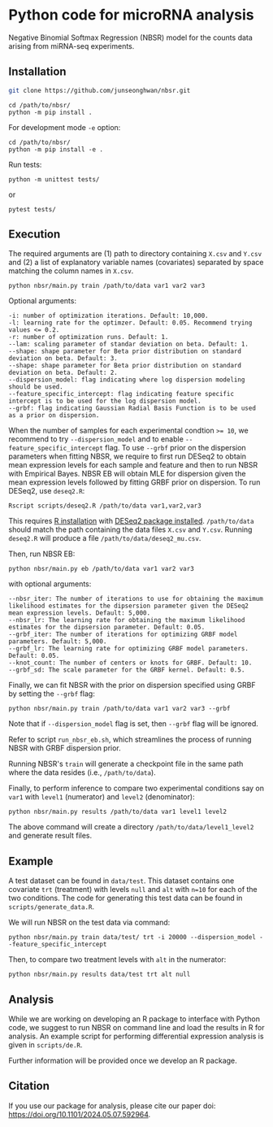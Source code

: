 # Python code for microRNA analysis

Negative Binomial Softmax Regression (NBSR) model for the counts data arising from miRNA-seq experiments.

## Installation

```bash
git clone https://github.com/junseonghwan/nbsr.git
```

```
cd /path/to/nbsr/
python -m pip install .
```

For development mode `-e` option:

```
cd /path/to/nbsr/
python -m pip install -e .
```

Run tests: 

```
python -m unittest tests/
```

or 

```
pytest tests/
```

## Execution

The required arguments are (1) path to directory containing `X.csv` and `Y.csv` and (2) a list of explanatory variable names (covariates) separated by space matching the column names in `X.csv`.

```
python nbsr/main.py train /path/to/data var1 var2 var3
```

Optional arguments:

```
-i: number of optimization iterations. Default: 10,000.
-l: learning rate for the optimzer. Default: 0.05. Recommend trying values <= 0.2.
-r: number of optimization runs. Default: 1.
--lam: scaling parameter of standar deviation on beta. Default: 1.
--shape: shape parameter for Beta prior distribution on standard deviation on beta. Default: 3.
--shape: shape parameter for Beta prior distribution on standard deviation on beta. Default: 2.
--dispersion_model: flag indicating where log dispersion modeling should be used.
--feature_specific_intercept: flag indicating feature specific intercept is to be used for the log dispersion model.
--grbf: flag indicating Gaussian Radial Basis Function is to be used as a prior on dispersion. 
```

When the number of samples for each experimental condtion `>= 10`, we recommend to try `--dispersion_model` and to enable `--feature_specific_intercept` flag. To use `--grbf` prior on the dispersion parameters when fitting NBSR, we require to first run DESeq2 to obtain mean expression levels for each sample and feature and then to run NBSR with Empirical Bayes. NBSR EB will obtain MLE for dispersion given the mean expression levels followed by fitting GRBF prior on dispersion. To run DESeq2, use `deseq2.R`:

```
Rscript scripts/deseq2.R /path/to/data var1,var2,var3
```

This requires [R installation](https://www.r-project.org/) with [DESeq2 package installed](https://bioconductor.org/packages/release/bioc/html/DESeq2.html). `/path/to/data` should match the path containing the data files `X.csv` and `Y.csv`. Running `deseq2.R` will produce a file `/path/to/data/deseq2_mu.csv`.

Then, run NBSR EB:

```
python nbsr/main.py eb /path/to/data var1 var2 var3
```

with optional arguments:

```
--nbsr_iter: The number of iterations to use for obtaining the maximum likelihood estimates for the dipsersion parameter given the DESeq2 mean expression levels. Default: 5,000.
--nbsr_lr: The learning rate for obtaining the maximum likelihood estimates for the dipsersion parameter. Default: 0.05.
--grbf_iter: The number of iterations for optimizing GRBF model parameters. Default: 5,000.
--grbf_lr: The learning rate for optimizing GRBF model parameters. Default: 0.05.
--knot_count: The number of centers or knots for GRBF. Default: 10.
--grbf_sd: The scale parameter for the GRBF kernel. Default: 0.5.
```

Finally, we can fit NBSR with the prior on dispersion specified using GRBF by setting the `--grbf` flag: 

```
python nbsr/main.py train /path/to/data var1 var2 var3 --grbf
```

Note that if `--dispersion_model` flag is set, then `--grbf` flag will be ignored. 

Refer to script `run_nbsr_eb.sh`, which streamlines the process of running NBSR with GRBF dispersion prior.

Running NBSR's `train` will generate a checkpoint file in the same path where the data resides (i.e., `/path/to/data`).

Finally, to perform inference to compare two experimental conditions say on `var1` with `level1` (numerator) and `level2` (denominator):

```
python nbsr/main.py results /path/to/data var1 level1 level2
```

The above command will create a directory `/path/to/data/level1_level2` and generate result files.

## Example

A test dataset can be found in `data/test`. This dataset contains one covariate `trt` (treatment) with levels `null` and `alt` with `n=10` for each of the two conditions. The code for generating this test data can be found in `scripts/generate_data.R`. 

We will run NBSR on the test data via command:

```
python nbsr/main.py train data/test/ trt -i 20000 --dispersion_model --feature_specific_intercept
```

Then, to compare two treatment levels with `alt` in the numerator:

```
python nbsr/main.py results data/test trt alt null
```


## Analysis

While we are working on developing an R package to interface with Python code, we suggest to run NBSR on command line and load the results in R for analysis. An example script for performing differential expression analysis is given in `scripts/de.R`.

Further information will be provided once we develop an R package.

## Citation

If you use our package for analysis, please cite our paper doi: https://doi.org/10.1101/2024.05.07.592964.

